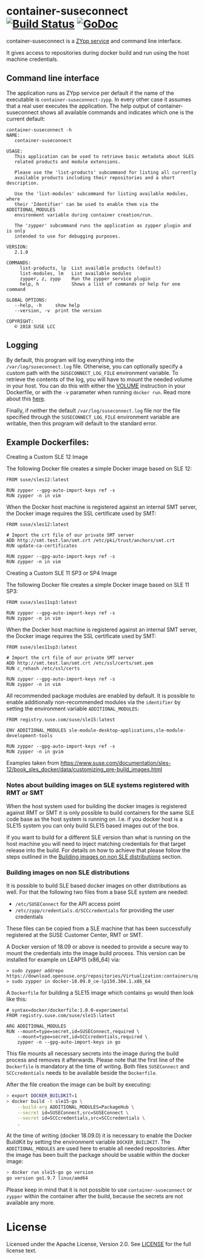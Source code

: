 # container-suseconnect [![Build Status](https://travis-ci.org/SUSE/container-suseconnect.svg?branch=master)](https://travis-ci.org/SUSE/container-suseconnect) [![GoDoc](https://godoc.org/github.com/SUSE/container-suseconnect?status.png)](https://godoc.org/github.com/SUSE/container-suseconnect)

container-suseconnect is a [ZYpp service](http://doc.opensuse.org/projects/libzypp/HEAD/zypp-plugins.html)
and command line interface.

It gives access to repositories during docker build and run using the host machine credentials.

## Command line interface

The application runs as ZYpp service per default if the name of the executable
is `container-suseconnect-zypp`. In every other case it assumes that a real user
executes the application. The help output of container-suseconnect shows all
available commands and indicates which one is the current default:

```
container-suseconnect -h
NAME:
   container-suseconnect

USAGE:
   This application can be used to retrieve basic metadata about SLES
   related products and module extensions.

   Please use the 'list-products' subcommand for listing all currently
   available products including their repositories and a short description.

   Use the 'list-modules' subcommand for listing available modules, where
   their 'Identifier' can be used to enable them via the ADDITIONAL_MODULES
   environment variable during container creation/run.

   The 'zypper' subcommand runs the application as zypper plugin and is only
   intended to use for debugging purposes.

VERSION:
   2.1.0

COMMANDS:
     list-products, lp  List available products (default)
     list-modules, lm   List available modules
     zypper, z, zypp    Run the zypper service plugin
     help, h            Shows a list of commands or help for one command

GLOBAL OPTIONS:
   --help, -h     show help
   --version, -v  print the version

COPYRIGHT:
   © 2018 SUSE LCC
```

## Logging

By default, this program will log everything into the
`/var/log/suseconnect.log` file. Otherwise, you can optionally specify a custom
path with the `SUSECONNECT_LOG_FILE` environment variable. To retrieve the
contents of the log, you will have to mount the needed volume in your host.
You can do this with either the
[VOLUME](https://docs.docker.com/reference/builder/#volume) instruction in your
Dockerfile, or with the `-v` parameter when running `docker run`. Read more
about this [here](https://docs.docker.com/userguide/dockervolumes/).

Finally, if neither the default `/var/log/suseconnect.log` file nor the file
specified through the `SUSECONNECT_LOG_FILE` environment variable are writable,
then this program will default to the standard error.

## Example Dockerfiles:

Creating a Custom SLE 12 Image

The following Docker file creates a simple Docker image based on SLE 12:

```
FROM suse/sles12:latest

RUN zypper --gpg-auto-import-keys ref -s
RUN zypper -n in vim
```

When the Docker host machine is registered against an internal SMT server, the Docker image requires the SSL certificate used by SMT:

```
FROM suse/sles12:latest

# Import the crt file of our private SMT server
ADD http://smt.test.lan/smt.crt /etc/pki/trust/anchors/smt.crt
RUN update-ca-certificates

RUN zypper --gpg-auto-import-keys ref -s
RUN zypper -n in vim
```

Creating a Custom SLE 11 SP3 or SP4 Image

The following Docker file creates a simple Docker image based on SLE 11 SP3:

```
FROM suse/sles11sp3:latest

RUN zypper --gpg-auto-import-keys ref -s
RUN zypper -n in vim
```

When the Docker host machine is registered against an internal SMT server, the Docker image requires the SSL certificate used by SMT:

```
FROM suse/sles11sp3:latest

# Import the crt file of our private SMT server
ADD http://smt.test.lan/smt.crt /etc/ssl/certs/smt.pem
RUN c_rehash /etc/ssl/certs

RUN zypper --gpg-auto-import-keys ref -s
RUN zypper -n in vim
```

All recommended package modules are enabled by default. It is possible to enable
additionally non-recommended modules via the `identifier` by setting the
environment variable `ADDITIONAL_MODULES`:

```
FROM registry.suse.com/suse/sle15:latest

ENV ADDITIONAL_MODULES sle-module-desktop-applications,sle-module-development-tools

RUN zypper --gpg-auto-import-keys ref -s
RUN zypper -n in gvim
```

Examples taken from https://www.suse.com/documentation/sles-12/book_sles_docker/data/customizing_pre-build_images.html

### Notes about building images on SLE systems registered with RMT or SMT

When the host system used for building the docker images is registered against
RMT or SMT it is only possible to build containers for the same SLE code base
as the host system is running on. I.e. if you docker host is a SLE15 system you
can only build SLE15 based images out of the box.

If you want to build for a different SLE version than what is running on the
host machine you will need to inject matching credentials for that target release
into the build. For details on how to achieve that please follow the steps
outlined in the [Building images on non SLE distributions](#building-images-on-non-sle-distributions)
section.


### Building images on non SLE distributions

It is possible to build SLE based docker images on other distributions as well.
For that the following two files from a base SLE system are needed:

- `/etc/SUSEConnect` for the API access point
- `/etc/zypp/credentials.d/SCCcredentials` for providing the user credentials

These files can be copied from a SLE machine that has been successfully
registered at the SUSE Customer Center, RMT or SMT.

A Docker version of 18.09 or above is needed to provide a secure way to mount
the credentials into the image build process. This version can be installed for
example on LEAP15 (x86_64) via:

```
> sudo zypper addrepo https://download.opensuse.org/repositories/Virtualization:containers/openSUSE_Leap_15.0/Virtualization:containers.repo
> sudo zypper in docker-18.09.0_ce-lp150.304.1.x86_64
```

A `Dockerfile` for building a SLE15 image which contains `go` would then look like
this:

```
# syntax=docker/dockerfile:1.0.0-experimental
FROM registry.suse.com/suse/sle15:latest

ARG ADDITIONAL_MODULES
RUN --mount=type=secret,id=SUSEConnect,required \
    --mount=type=secret,id=SCCcredentials,required \
    zypper -n --gpg-auto-import-keys in go
```

This file mounts all necessary secrets into the image during the build process
and removes it afterwards. Please note that the first line of the `Dockerfile`
is mandatory at the time of writing. Both files `SUSEConnect` and
`SCCcredentials` needs to be available beside the `Dockerfile`.

After the file creation the image can be built by executing:

```bash
> export DOCKER_BUILDKIT=1
> docker build -t sle15-go \
    --build-arg ADDITIONAL_MODULES=PackageHub \
    --secret id=SUSEConnect,src=SUSEConnect \
    --secret id=SCCcredentials,src=SCCcredentials \
    .
```

At the time of writing (docker 18.09.0) it is necessary to enable the Docker
BuildKit by setting the environment variable `DOCKER_BUILDKIT`. The
`ADDITIONAL_MODULES` are used here to enable all needed repositories. After the
image has been built the package should be usable within the docker image:

```bash
> docker run sle15-go go version
go version go1.9.7 linux/amd64
```

Please keep in mind that it is not possible to use `container-suseconnect` or
`zypper` within the container after the build, because the secrets are not
available any more.

# License

Licensed under the Apache License, Version 2.0. See
[LICENSE](https://github.com/SUSE/Portus/blob/master/LICENSE) for the full
license text.
